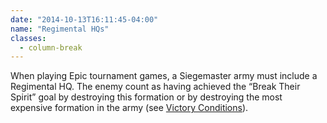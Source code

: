 ```yaml
---
date: "2014-10-13T16:11:45-04:00"
name: "Regimental HQs"
classes:
  - column-break
---
```

When playing Epic tournament games, a Siegemaster army must include a Regimental HQ. The enemy count as having achieved the <q>Break Their Spirit</q> goal by destroying this formation or by destroying the most expensive formation in the army (see [Victory Conditions](#victory-conditions)).
